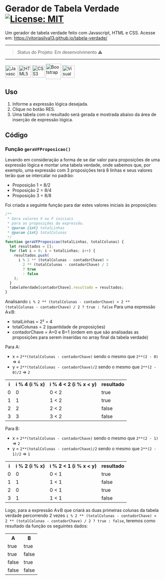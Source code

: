 # Gerador de Tabela Verdade [![License: MIT](https://img.shields.io/badge/License-MIT-yellow.svg)](https://opensource.org/licenses/MIT)
Um gerador de tabela verdade feito com Javascript, HTML e CSS. Acesse em: https://vitoriasilva13.github.io/tabela-verdade/

<hr>

> Status do Projeto: Em desenvolvimento :warning:

<hr>

<div>
  <img align="center" alt="Javascript" height="40" width="40" src="https://cdn.jsdelivr.net/gh/devicons/devicon/icons/javascript/javascript-original.svg" />
  <img align="center" alt="HTML5" height="40" width="40" src="https://cdn.jsdelivr.net/gh/devicons/devicon/icons/html5/html5-original.svg" />
  <img align="center" alt="CSS3" height="40" width="40" src="https://cdn.jsdelivr.net/gh/devicons/devicon/icons/css3/css3-original.svg" />
  <img align="center" alt="Bootstrap" height="50" width="50" src="https://cdn.jsdelivr.net/gh/devicons/devicon/icons/bootstrap/bootstrap-original.svg" />
  <img align="center" alt="Visual Studio Code" height="40" width="40" src="https://cdn.jsdelivr.net/gh/devicons/devicon/icons/vscode/vscode-original.svg" />
</div>

## Uso
1. Informe a expressão lógica desejada.
2. Clique no botão RES.
3. Uma tabela com o resultado será gerada e mostrada abaixo da área de inserção de expressão lógica.

## Código
### Função ``geraVFProposicao()``

Levando em consideração a forma de se dar valor para proposições de uma expressão lógica e montar uma tabela verdade, onde sabemos que, por exemplo, uma expressão com 3 proposições terá 8 linhas e seus valores terão que se intercalar no padrão:
- Proposição 1 = 8/2
- Proposição 2 = 8/4
- Proposição 3 = 8/8

Foi criada a seguinte função para dar estes valores iniciais às proposições:

```javascript
/**
 * Gera valores V ou F iniciais
 * para as proposições da expressão.
 * @param {int} totalLinhas
 * @param {int} totalColunas
 */
function geraVFProposicao(totalLinhas, totalColunas) {
  let resultados = [];
  for (let i = 0; i < totalLinhas; i++) {
    resultados.push(
      i % 2 ** (totalColunas - contadorChave) <
        2 ** (totalColunas - contadorChave) / 2
        ? true
        : false
    );
  }
  tabelaVerdade[contadorChave].resultado = resultados;
}
```
Analisando ``i % 2 ** (totalColunas - contadorChave) < 2 ** (totalColunas - contadorChave) / 2 ? true : false``
Para uma expressão A∨B:
- totalLinhas = 2² = 4
- totalColunas = 2 (quantidade de proposições)
- contadorChave = A=0 e B=1 (ordem em que são analisadas as proposições para serem inseridas no array final da tabela verdade)

Para A:
- x = ``2**(totalColunas - contadorChave)`` sendo o mesmo que ``2**(2 - 0)`` => ``4``
- y = ``2**(totalColunas - contadorChave)/2`` sendo o mesmo que ``2**(2 - 0)/2`` => ``2``

<table>
  <tr>
    <th>i</th>
    <th>i % 4 (i % x)</th>
    <th>i % 4 < 2 (i % x < y)</th>
    <th>resultado</th>
  </tr>
  <tr>
    <td>0</td>
    <td>0</td>
    <td>0 < 2</td>
    <td>true</td>
  </tr>
  <tr>
    <td>1</td>
    <td>1</td>
    <td>1 < 2</td>
    <td>true</td>
  </tr>
  <tr>
    <td>2</td>
    <td>2</td>
    <td>2 < 2</td>
    <td>false</td>
  </tr>
  <tr>
    <td>3</td>
    <td>3</td>
    <td>3 < 2</td>
    <td>false</td>
  </tr>
</table>

Para B:
- x = ``2**(totalColunas - contadorChave)`` sendo o mesmo que ``2**(2 - 1)`` => ``2``
- y = ``2**(totalColunas - contadorChave)/2`` sendo o mesmo que ``2**(2 - 1)/2`` => ``1``

<table>
  <tr>
    <th>i</th>
    <th>i % 2 (i % x)</th>
    <th>i % 2 < 1 (i % x < y)</th>
    <th>resultado</th>
  </tr>
  <tr>
    <td>0</td>
    <td>0</td>
    <td>0 < 1</td>
    <td>true</td>
  </tr>
  <tr>
    <td>1</td>
    <td>1</td>
    <td>1 < 1</td>
    <td>false</td>
  </tr>
  <tr>
    <td>2</td>
    <td>0</td>
    <td>0 < 1</td>
    <td>true</td>
  </tr>
  <tr>
    <td>3</td>
    <td>1</td>
    <td>1 < 1</td>
    <td>false</td>
  </tr>
</table>

Logo, para a expressão A∨B que criará as duas primeiras colunas da tabela verdade percorrendo 2 vezes ``i % 2 ** (totalColunas - contadorChave) < 2 ** (totalColunas - contadorChave) / 2 ? true : false``, teremos como resultado da função os seguintes dados:

<table>
  <tr>
    <th>A</th>
    <th>B</th>
  </tr>
  <tr>
    <td>true</td>
    <td>true</td>
  </tr>
  <tr>
    <td>true</td>
    <td>false</td>
  </tr>
  <tr>
    <td>false</td>
    <td>true</td>
  </tr>
  <tr>
    <td>false</td>
    <td>false</td>
  </tr>
</table>
